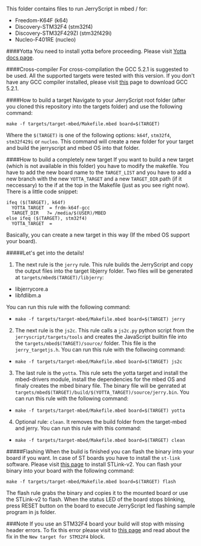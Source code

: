 This folder contains files to run JerryScript in mbed / for:

* Freedom-K64F (k64)
* Discovery-STM32F4 (stm32f4)
* Discovery-STM32F429ZI (stm32f429i)
* Nucleo-F401RE (nucleo)

####Yotta
You need to install yotta before proceeding. Please visit [Yotta docs page](http://yottadocs.mbed.com/#installing-on-linux).

####Cross-compiler
For cross-compilation the GCC 5.2.1 is suggested to be used. All the supported targets were tested with this version. If you don't have any GCC compiler installed, please visit [this](https://launchpad.net/gcc-arm-embedded/+download) page to download GCC 5.2.1.

####How to build a target
Navigate to your JerryScript root folder (after you cloned this repository into the targets folder) and use the following command:

```
make -f targets/target-mbed/Makefile.mbed board=$(TARGET)
```
Where the `$(TARGET)` is one of the following options: `k64f`, `stm32f4`, `stm32f429i` or `nucleo`.
This command will create a new folder for your target and build the jerryscript and mbed OS into that folder.

####How to build a completely new target
If you want to build a new target (which is not available in this folder) you have to modify the makefile.
You have to add the new board name to the `TARGET_LIST` and you have to add a new branch with the new `YOTTA_TARGET` and a new `TARGET_DIR` path (if it neccessary) to the if at the top in the Makefile (just as you see right now).
There is a little code snippet: 

```
ifeq ($(TARGET), k64f)
  YOTTA_TARGET  = frdm-k64f-gcc
  TARGET_DIR   ?= /media/$(USER)/MBED
else ifeq ($(TARGET), stm32f4)
  YOTTA_TARGET  = 
```

Basically, you can create a new target in this way (If the mbed OS support your board).

#####Let's get into the details!
1. The next rule is the `jerry` rule. This rule builds the JerryScript and copy the output files into the target libjerry folder. Two files will be generated at `targets/mbed$(TARGET)/libjerry`:
  * libjerrycore.a
  * libfdlibm.a

  You can run this rule with the following command: 
  - `make -f targets/target-mbed/Makefile.mbed board=$(TARGET) jerry`

2. The next rule is the `js2c`. This rule calls a `js2c.py` python script from the `jerryscript/targets/tools` and creates the JavaScript builtin file into the `targets/mbed$(TARGET)/source/` folder. This file is the `jerry_targetjs.h`. You can run this rule with the follwoing command:

  - `make -f targets/target-mbed/Makefile.mbed board=$(TARGET) js2c`

3. The last rule is the `yotta`. This rule sets the yotta target and install the mbed-drivers module, install the dependencies for the mbed OS and finaly creates the mbed binary file. The binary file will be genrated at `targets/mbed$(TARGET)/build/$(YOTTA_TARGET)/source/jerry.bin`. You can run this rule with the following command: 

  - `make -f targets/target-mbed/Makefile.mbed board=$(TARGET) yotta`

4. Optional rule: `clean`. It removes the build folder from the target-mbed and jerry. You can run this rule with this command:

  - `make -f targets/target-mbed/Makefile.mbed board=$(TARGET) clean`

#####Flashing
When the build is finished you can flash the binary into your board if you want. In case of ST boards you have to install the `st-link` software. Please visit [this page](https://github.com/texane/stlink) to install STLink-v2.
You can flash your binary into your board with the following command:
```
make -f targets/target-mbed/Makefile.mbed board=$(TARGET) flash
```
The flash rule grabs the binary and copies it to the mounted board or use the STLink-v2 to flash.
When the status LED of the board stops blinking, press RESET button on the board to execute JerryScript led flashing sample program in js folder.

###Note
If you use an STM32F4 board your build will stop with missing header errors. To fix this error please visit to [this page](http://browser.sed.hu/blog/20160407/how-run-javascripts-jerryscript-mbed) and read about the fix in the `New target for STM32F4` block.